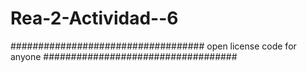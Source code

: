 # Rea-2-Actividad--6
###################################
open license code for anyone
###################################
